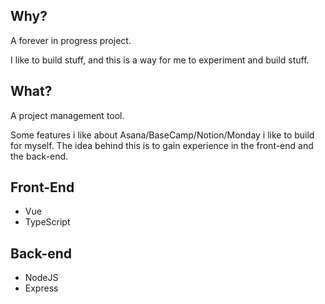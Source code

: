 ## Why?

A forever in progress project.

I like to build stuff, and this is a way for me to experiment and build stuff.

## What?

A project management tool. 

Some features i like about Asana/BaseCamp/Notion/Monday i like to build for myself. The idea behind this is to gain experience in the front-end and the back-end.

## Front-End

- Vue
- TypeScript

## Back-end

- NodeJS
- Express
